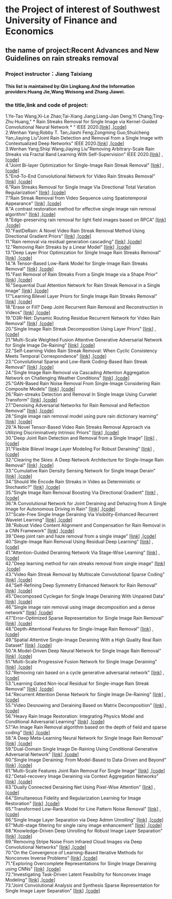 # the Project of interest of Southwest University of Finance and Economics 
## the name of project:Recent Advances and New Guidelines on rain streaks removal
### Project instructor：Jiang Taixiang 
#### This list is maintained by:Qin Lingkang.And the Information providers:Huang Jie,Wang Weisong and Zhang Jiawei.

### the title,link and code of project:
1.Ye-Tao Wang;Xi-Le Zhao;Tai-Xiang Jiang;Liang-Jian Deng;Yi Chang;Ting-Zhu Huang," * Rain Streaks Removal for Single Image via Kernel-Guided Convolutional Neural Network * " IEEE 2020.[[link]](https://ieeexplore.ieee.org/stamp/stamp.jsp?arnumber=9173811) ,[[code]](https://github.com/owuchangyuo/owuchangyuo.github.io/find/2fa2c7121938f1f4a390d510c5febaaf1b264987)</br> 
2.Wenhan Yang;Robby T. Tan;Jiashi Feng;Zongming Guo;Shuicheng Yan;Jiaying Liu"Joint Rain Detection and Removal from a Single Image with Contextualized Deep Networks" IEEE 2020.[[link]](https://ieeexplore.ieee.org/stamp/stamp.jsp?arnumber=8627954) ,[[code]](https://github.com/AlexHex7/alexHex7.github.io/find/1f069a25bb883df6339f59e3bbf92c616c7992d4)</br>
3.Wenhan Yang;Shiqi Wang;Jiaying Liu"Removing Arbitrary-Scale Rain Streaks via Fractal Band Learning With Self-Supervision" IEEE 2020.[[link]](https://ieeexplore.ieee.org/stamp/stamp.jsp?arnumber=9096511) ,[[code]](https://github.com/flyywh/flyywh.github.io/find/710cc0b43693c298ce3551b664a5d6713af3931d)</br>
4."Joint Bi-layer Optimization for Single-Image Rain Streak Removal" [[link]](https://ieeexplore.ieee.org/stamp/stamp.jsp?arnumber=8237538) ,[[code]](https://github.com/Ir1d/ir1d/find/5516895b9baa65ade32484ed073b9b2f5e6a2b53)</br>
5."End-To-End Convolutional Network for Video Rain Streaks Removal" [[link]](https://ieeexplore.ieee.org/stamp/stamp.jsp?arnumber=8803375) ,[[code]](https://github.com/ShirleyGxd/EEVRSR/find/f48b9958a606cc4f331c9b83dc389f714fdabe10)</br>
6."Rain Streaks Removal for Single Image Via Directional Total Variation Regularization" [[link]](https://ieeexplore.ieee.org/stamp/stamp.jsp?arnumber=8803245) ,[[code]](https://github.com/zhaoxile/zhaoxile.github.io/find/34ea79097044da8e64f63fcd1a019db1fa1632ac)</br>
7."Rain Streak Removal from Video Sequence using Spatiotemporal Appearance" [[link]](https://ieeexplore.ieee.org/stamp/stamp.jsp?arnumber=8946080) ,[[code]](https://github.com/ebrach/papertitletrends/find/8ca6383e64bf4eef74cf029774eb736fc9bf2da9)</br>
8."A contrast restoration method for effective single image rain removal algorithm" [[link]](https://ieeexplore.ieee.org/stamp/stamp.jsp?arnumber=8369644) ,[[code]](https://github.com/Ir1d/lowLevelVision/find/5543032c70443b0bd47755959dc44853d379876f)</br>
9."Edge-preserving rain removal for light field images based on RPCA" [[link]](https://ieeexplore.ieee.org/stamp/stamp.jsp?arnumber=8096066) ,[[code]](https://github.com/jchenhkg/jchenhkg.github.io/find/fb40a882f63e0ffaa8691d98842f6d34e3187252)</br>
10."FastDeRain: A Novel Video Rain Streak Removal Method Using Directional Gradient Priors" [[link]](https://ieeexplore.ieee.org/stamp/stamp.jsp?arnumber=8531762) ,[[code]](https://github.com/zhaoxile/FastDeRain_-A-Novel-Video-Rain-Streak-Removal-Method-Using-Directional-Gradient-Priors/find/986d5604b9d456015992c4340a28d317f65b9c91)</br>
11."Rain removal via residual generation cascading" [[link]](https://ieeexplore.ieee.org/stamp/stamp.jsp?arnumber=8305092) ,[[code]](https://github.com/Ir1d/lowLevelVision/find/5543032c70443b0bd47755959dc44853d379876f)</br>
12."Removing Rain Streaks by a Linear Model" [[link]](https://ieeexplore.ieee.org/stamp/stamp.jsp?arnumber=9040604) ,[[code]](https://github.com/chrimerss/RemoteSensingandComputerVision/find/ade86ff4a07f45600597dc9baa4297b94378a5c7)</br>
13."Deep Layer Prior Optimization for Single Image Rain Streaks Removal" [[link]](https://ieeexplore.ieee.org/stamp/stamp.jsp?arnumber=8461892) ,[[code]](https://github.com/chrimerss/RemoteSensingandComputerVision/find/ade86ff4a07f45600597dc9baa4297b94378a5c7)</br>
14."A Tensor-Based Low-Rank Model for Single-Image Rain Streaks Removal" [[link]](https://ieeexplore.ieee.org/stamp/stamp.jsp?arnumber=8744208) ,[[code]](https://github.com/TaiXiangJiang/Rain-streaks-removal/find/ac2298c1cecfbe037a397dcbef4e6b5468db0ebc)</br>
15."Fast Removal of Rain Streaks From a Single Image via a Shape Prior" [[link]](https://ieeexplore.ieee.org/stamp/stamp.jsp?arnumber=8488482) ,[[code]](https://ieeexplore.ieee.org/stamp/stamp.jsp?arnumber=8488482)</br>
16."Sequential Dual Attention Network for Rain Streak Removal in a Single Image" [[link]](https://ieeexplore.ieee.org/stamp/stamp.jsp?arnumber=9206069) ,[[code]](https://github.com/fityanul/SDAN-for-Rain-Removal/find/4f3b48a7d6cdd29c64e3976fdd6948e84d16f5c8)</br>
17."Learning Bilevel Layer Priors for Single Image Rain Streaks Removal" [[link]](https://ieeexplore.ieee.org/stamp/stamp.jsp?arnumber=8586910) ,[[code]](https://github.com/hongwang01/Video-and-Single-Image-Deraining/find/45cc728a19840498a3f3f7e2af1b2ddb40a25d7d)</br>
18."Erase or Fill? Deep Joint Recurrent Rain Removal and Reconstruction in Videos" [[link]](https://ieeexplore.ieee.org/stamp/stamp.jsp?arnumber=8578439) ,[[code]](https://github.com/cvpaperchallenge/CVPR2018_Survey/find/4800c41fb20d8e4bf3997508bd7482251cefe76b)</br>
19."D3R-Net: Dynamic Routing Residue Recurrent Network for Video Rain Removal" [[link]](https://ieeexplore.ieee.org/stamp/stamp.jsp?arnumber=8464098) ,[[code]](https://github.com/nnUyi/DerainZoo/find/5bb4e7366a2666a9986c3ba9c44a09739ce11588)</br>
20."Single Image Rain Streak Decomposition Using Layer Priors" [[link]](https://ieeexplore.ieee.org/stamp/stamp.jsp?arnumber=7934436) ,[[code]](https://github.com/TaiXiangJiang/Rain-streaks-removal/find/ac2298c1cecfbe037a397dcbef4e6b5468db0ebc)</br>
21."Multi-Scale Weighted Fusion Attentive Generative Adversarial Network for Single Image De-Raining" [[link]](https://ieeexplore.ieee.org/stamp/stamp.jsp?arnumber=9047869) ,[[code]](https://github.com/Ir1d/lowLevelVision/find/5543032c70443b0bd47755959dc44853d379876f)</br>
22."Self-Learning Video Rain Streak Removal: When Cyclic Consistency Meets Temporal Correspondence" [[link]](https://ieeexplore.ieee.org/stamp/stamp.jsp?arnumber=9157394) ,[[code]](https://github.com/flyywh/CVPR-2020-Self-Rain-Removal/find/360ec08c07873608703ff5e371b4f80fcf92eb5e)</br>
23."Convolutional Sparse and Low-Rank Coding-Based Rain Streak Removal" [[link]](https://ieeexplore.ieee.org/stamp/stamp.jsp?arnumber=7926728) ,[[code]](https://github.com/York1996OutLook/countWords/find/da1fbba6b2900149ce730e0611e4d15ceb05a5ee)</br>
24."Single Image Rain Removal via Cascading Attention Aggregation Network on Challenging Weather Conditions" [[link]](https://ieeexplore.ieee.org/stamp/stamp.jsp?arnumber=8931602) ,[[code]](https://github.com/wsustcid/Conference_CV_Robotics/find/750efbeb706c7059907082d63c8284d78eb18c25)</br>
25."GAN-Based Rain Noise Removal From Single-Image Considering Rain Composite Models" [[link]](https://ieeexplore.ieee.org/stamp/stamp.jsp?arnumber=9016251) ,[[code]](https://github.com/takuro-matsui/ResDerainGAN/find/9979e436ef19e7f0f724cf9d69ca5fe7c1eaebee)</br>
26."Rain-streaks Detection and Removal In Single Image Using Curvelet Transform" [[link]](https://ieeexplore.ieee.org/stamp/stamp.jsp?arnumber=9035161) ,[[code]](https://github.com/gorlapraveen/The-Learning-Documentation-Project/find/d752e266e55e0458f329b68aebc0234e538c27bf)</br>
27."Denoising Adversarial Networks for Rain Removal and Reflection Removal" [[link]](https://ieeexplore.ieee.org/stamp/stamp.jsp?arnumber=8803225) ,[[code]](https://github.com/Ir1d/lowLevelVision/find/5543032c70443b0bd47755959dc44853d37987)</br>
28."Single image rain removal model using pure rain dictionary learning" [[link]](https://ieeexplore.ieee.org/stamp/stamp.jsp?arnumber=8826742) ,[[code]](https://github.com/MoyangSensei/MoyangSensei.github.io/find/5b9c201d99179d3c41becab3aa82585446628b44)</br>
29."A Novel Tensor-Based Video Rain Streaks Removal Approach via Utilizing Discriminatively Intrinsic Priors" [[link]](https://ieeexplore.ieee.org/stamp/stamp.jsp?arnumber=8099784) ,[[code]](https://github.com/zhaoxile/FastDeRain_-A-Novel-Video-Rain-Streak-Removal-Method-Using-Directional-Gradient-Priors/find/986d5604b9d456015992c4340a28d317f65b9c91)</br>
30."Deep Joint Rain Detection and Removal from a Single Image" [[link]](https://ieeexplore.ieee.org/stamp/stamp.jsp?arnumber=8099666) ,[[code]](https://github.com/AlexHex7/alexHex7.github.io/find/1f069a25bb883df6339f59e3bbf92c616c7992d4)</br>
31."Flexible Bilevel Image Layer Modeling For Robust Deraining" [[link]](https://ieeexplore.ieee.org/stamp/stamp.jsp?arnumber=9102782) ,[[code]](https://github.com/wsustcid/Conference_CV_Robotics/find/750efbeb706c7059907082d63c8284d78eb18c25)</br>
32."Clearing the Skies: A Deep Network Architecture for Single-Image Rain Removal" [[link]](https://ieeexplore.ieee.org/stamp/stamp.jsp?arnumber=7893758) ,[[code]](https://github.com/zhaoxile/zhaoxile.github.io/find/6f69271708d155042722ea93223bdcee9af69dfd)</br>
33."Cumulative Rain Density Sensing Network for Single Image Derain" [[link]](https://ieeexplore.ieee.org/stamp/stamp.jsp?arnumber=9001158) ,[[code]](https://github.com/peylnog/CRDNet/find/a7692bc0a9673390a0ac8da82221ddb34541a967)</br>
34."Should We Encode Rain Streaks in Video as Deterministic or Stochastic?" [[link]](https://ieeexplore.ieee.org/stamp/stamp.jsp?arnumber=8237537) ,[[code]](https://github.com/wwzjer/RainRemoval_ICCV2017/find/671c96fafb3252110723bc00eef53a36b29ef252)</br>
35."Single Image Rain Removal Boosting Via Directional Gradient" [[link]](https://ieeexplore.ieee.org/stamp/stamp.jsp?arnumber=9102800) ,[[code]](https://github.com/nnUyi/DiG-CoM/find/3d1ea029c2c9d254d2c041dbf96c78464d05f64c)</br>
36."A Convolutional Network for Joint Deraining and Dehazing from A Single Image for Autonomous Driving in Rain" [[link]](https://ieeexplore.ieee.org/stamp/stamp.jsp?arnumber=8967644) ,[[code]](https://github.com/Owen-Liuyuxuan/papers_reading_sharing.github.io/find/3800d694ff1fe0370e2ca31a52286a9fe50a1996)</br>
37."Scale-Free Single Image Deraining Via Visibility-Enhanced Recurrent Wavelet Learning" [[link]](https://ieeexplore.ieee.org/stamp/stamp.jsp?arnumber=8610325) ,[[code]](https://github.com/hongwang01/Video-and-Single-Image-Deraining/find/45cc728a19840498a3f3f7e2af1b2ddb40a25d7d)</br>
38."Robust Video Content Alignment and Compensation for Rain Removal in a CNN Framework" [[link]](https://ieeexplore.ieee.org/stamp/stamp.jsp?arnumber=8578756) ,[[code]](https://github.com/cvpaperchallenge/CVPR2018_Survey/find/28893bf8eef250e0f081015d8aaff97d8cbd77cf)</br>
39."Deep joint rain and haze removal from a single image" [[link]](https://ieeexplore.ieee.org/stamp/stamp.jsp?arnumber=8545729) ,[[code]](https://github.com/AlexHex7/alexHex7.github.io/find/1f069a25bb883df6339f59e3bbf92c616c7992d4)</br>
40."Single-Image Rain Removal Using Residual Deep Learning" [[link]](https://ieeexplore.ieee.org/stamp/stamp.jsp?arnumber=8451612) ,[[code]](https://github.com/He-jerry/Thesis-/find/3351b85cdd8adf7f502cbb0672fc1c601d507e38)</br>
41."Attention-Guided Deraining Network Via Stage-Wise Learning" [[link]](https://ieeexplore.ieee.org/stamp/stamp.jsp?arnumber=9053754) ,[[code]](https://github.com/kuihua/kuijiang.github.io/find/144407c438a0d94157bf5e5d06249655a05fe069)</br>
42."Deep learning method for rain streaks removal from single image" [[link]](https://ieeexplore.ieee.org/stamp/stamp.jsp?arnumber=9175124) ,[[code]](https://github.com/York1996OutLook/countWords/find/da1fbba6b2900149ce730e0611e4d15ceb05a5ee)</br>
43."Video Rain Streak Removal by Multiscale Convolutional Sparse Coding" [[link]](https://ieeexplore.ieee.org/stamp/stamp.jsp?arnumber=8578793) ,[[code]](https://github.com/MinghanLi/MS-CSC-Rain-Streak-Removal/find/2c576ab49d864469378024de95868cda9540f341)</br>
44."Self-Refining Deep Symmetry Enhanced Network for Rain Removal" [[link]](https://ieeexplore.ieee.org/stamp/stamp.jsp?arnumber=8803265) ,[[code]](https://github.com/prismformore/SDSEN/find/815d1afcf8091eed4c3b35e8a3d56b28b7f3979d)</br>
45."Decomposed Cyclegan for Single Image Deraining With Unpaired Data" [[link]](https://ieeexplore.ieee.org/stamp/stamp.jsp?arnumber=9053123) ,[[code]](https://github.com/hamsterz0/GAN-Summer2Monsoon/find/f27f101877d462dbcd4ddcd2e9b3db9916a8dfee)</br>
46."Single image rain removal using image decomposition and a dense network" [[link]](https://ieeexplore.ieee.org/stamp/stamp.jsp?arnumber=8657385) ,[[code]](https://github.com/TaiXiangJiang/Rain-streaks-removal/find/ac2298c1cecfbe037a397dcbef4e6b5468db0ebc)</br>
47."Error-Optimized Sparse Representation for Single Image Rain Removal" [[link]](https://ieeexplore.ieee.org/stamp/stamp.jsp?arnumber=7878618) ,[[code]](https://github.com/TaiXiangJiang/FastDeRain/find/e7a75d80d95a4ab034909b006f9c6d3ccb60e6f5)</br>
48."Depth-Attentional Features for Single-Image Rain Removal" [[link]](https://ieeexplore.ieee.org/stamp/stamp.jsp?arnumber=8953954) ,[[code]](https://github.com/xw-hu/DAF-Net/find/2cad3d0907ffc499704683af0f631cff3c357146)</br>
49."Spatial Attentive Single-Image Deraining With a High Quality Real Rain Dataset" [[link]](https://ieeexplore.ieee.org/stamp/stamp.jsp?arnumber=8953571) ,[[code]](https://github.com/xinyangDUT/xinyangDUT.github.io/find/ed64b36529ae2a62faf029f0b7f9865d6ac6d3e9)</br>
50."A Model-Driven Deep Neural Network for Single Image Rain Removal" [[link]](https://ieeexplore.ieee.org/stamp/stamp.jsp?arnumber=9157358) ,[[code]](https://github.com/Owen-Liuyuxuan/papers_reading_sharing.github.io/find/4302f2b8b6c363e59fe8ae85d1f317ec0f569dfd)</br>
51."Multi-Scale Progressive Fusion Network for Single Image Deraining" [[link]](https://ieeexplore.ieee.org/stamp/stamp.jsp?arnumber=9157472) ,[[code]](https://github.com/kuihua/MSPFN/find/master)</br>
52."Removing rain based on a cycle generative adversarial network" [[link]](https://ieeexplore.ieee.org/stamp/stamp.jsp?arnumber=8397790) ,[[code]](https://github.com/chrimerss/RemoteSensingandComputerVision/find/ade86ff4a07f45600597dc9baa4297b94378a5c7)</br>
53."Learning Gated Non-local Residual for Single-image Rain Streak Removal" [[link]](https://ieeexplore.ieee.org/stamp/stamp.jsp?arnumber=9187841) ,[[code]](https://github.com/xw-hu/xw-hu.github.io/find/a57fd48d3dc0bf0d9b00bcde93420c585ea77997)</br>
54."Recurrent Attention Dense Network for Single Image De-Raining" [[link]](https://ieeexplore.ieee.org/stamp/stamp.jsp?arnumber=9119398) ,[[code]](https://github.com/zhenghaoshi/publications-for-dehazing-deRain/find/b19bedb62fe910d7f4326e41038706436843b71b)</br>
55."Video Desnowing and Deraining Based on Matrix Decomposition" [[link]](https://ieeexplore.ieee.org/stamp/stamp.jsp?arnumber=8099786) ,[[code]](https://github.com/chrimerss/RemoteSensingandComputerVision/find/ade86ff4a07f45600597dc9baa4297b94378a5c7)</br>
56."Heavy Rain Image Restoration: Integrating Physics Model and Conditional Adversarial Learning" [[link]](https://ieeexplore.ieee.org/stamp/stamp.jsp?arnumber=8953352) ,[[code]](https://github.com/chrimerss/RemoteSensingandComputerVision/find/ade86ff4a07f45600597dc9baa4297b94378a5c7)</br>
57."An Image Rain Removal algorithm based on the depth of field and sparse coding" [[link]](https://ieeexplore.ieee.org/stamp/stamp.jsp?arnumber=8546149) ,[[code]](https://github.com/bibtex/bibtex.github.io/blob/64cce3f5363f3098bf455658b50f28265893e75e/ICPR-2018-LeiZZXCS.html)</br>
58."A Deep Meta-Learning Neural Network for Single Image Rain Removal" [[link]](https://ieeexplore.ieee.org/stamp/stamp.jsp?arnumber=9263524) ,[[code]](https://github.com/ShaofengZou/CVPR-2020-Paper-Code-Statistics/find/a9edd38333d3352acf6043909484f2e36979dedf)</br>
59."Dual-Domain Single Image De-Raining Using Conditional Generative Adversarial Network" [[link]](https://ieeexplore.ieee.org/stamp/stamp.jsp?arnumber=8803353) ,[[code]](https://github.com/Ir1d/lowLevelVision/find/5543032c70443b0bd47755959dc44853d379876f)</br>
60."Single Image Deraining: From Model-Based to Data-Driven and Beyond" [[link]](https://ieeexplore.ieee.org/stamp/stamp.jsp?arnumber=9096521) ,[[code]](https://github.com/flyywh/flyywh.github.io/blob/0ed0c2e89e7f001a7782fabce4aef83b55291fcd/Single_rain_removal_survey/index.html)</br>
61."Multi-Scale Features Joint Rain Removal For Single Image" [[link]](https://ieeexplore.ieee.org/stamp/stamp.jsp?arnumber=9190848) ,[[code]](https://github.com/chrimerss/RemoteSensingandComputerVision/find/ade86ff4a07f45600597dc9baa4297b94378a5c7)</br>
62."Detail-recovery Image Deraining via Context Aggregation Networks" [[link]](https://ieeexplore.ieee.org/stamp/stamp.jsp?arnumber=9156280) ,[[code]](https://github.com/hualuluu/-Paper-/find/cff6432ff3475f9b4dd63cfab033d70231350abc)</br>
63."Dually Connected Deraining Net Using Pixel-Wise Attention" [[link]](https://ieeexplore.ieee.org/stamp/stamp.jsp?arnumber=8974430) ,[[code]](https://github.com/He-jerry/Thesis-/find/3351b85cdd8adf7f502cbb0672fc1c601d507e38)</br>
64."Simultaneous Fidelity and Regularization Learning for Image Restoration" [[link]](https://ieeexplore.ieee.org/stamp/stamp.jsp?arnumber=8753511) ,[[code]](https://github.com/csdwren/sfarl/find/af60637c3f75174c6f9ce0b26dd2c7fca0820aa0)</br>
65."Transformed Low-Rank Model for Line Pattern Noise Removal" [[link]](https://ieeexplore.ieee.org/stamp/stamp.jsp?arnumber=8237453) ,[[code]](https://github.com/owuchangyuo/owuchangyuo.github.io/find/af86e3e89741ce75a2446524a46418af158b3ac9)</br>
66."Single Image Layer Separation via Deep Admm Unrolling" [[link]](https://ieeexplore.ieee.org/stamp/stamp.jsp?arnumber=8486511) ,[[code]](https://github.com/YoungJinJung/ASPIPA2020/find/bed4a8e502c5738a55e352549eac595fddb8409d)</br>
67."Multi-stage filtering for single rainy image enhancement" [[link]](https://ieeexplore.ieee.org/stamp/stamp.jsp?arnumber=8467483) ,[[code]](https://github.com/Ir1d/lowLevelVision/find/5543032c70443b0bd47755959dc44853d37987)</br>
68."Knowledge-Driven Deep Unrolling for Robust Image Layer Separation" [[link]](https://ieeexplore.ieee.org/stamp/stamp.jsp?arnumber=8760253) ,[[code]](https://github.com/hongwang01/Video-and-Single-Image-Deraining/find/45cc728a19840498a3f3f7e2af1b2ddb40a25d7d)</br>
69."Removing Stripe Noise From Infrared Cloud Images via Deep Convolutional Networks" [[link]](https://ieeexplore.ieee.org/stamp/stamp.jsp?arnumber=8419235) ,[[code]](https://github.com/zhuangpeixian/Peixian-Zhuang/find/c6cb011db7dab1aa850180a83d28168d0cc8d4c9)</br>
70."On the Convergence of Learning-Based Iterative Methods for Nonconvex Inverse Problems" [[link]](https://ieeexplore.ieee.org/stamp/stamp.jsp?arnumber=8727950) ,[[code]](https://github.com/ZERO-Lab-PKU/ZERO-Lab-PKU.github.io/blob/85d106ebfd4c7b7985e68a5802cb3241abbf0025/publication/helingshen/tpami19_on_the_convergence_of_learning-based_iterative_methods_for_nonconvex_inverse_problems/index.html)</br>
71."Exploring Overcomplete Representations for Single Image Deraining using CNNs" [[link]](https://ieeexplore.ieee.org/stamp/stamp.jsp?arnumber=9264746) ,[[code]](https://github.com/jeya-maria-jose/Derain_OUCD_Net/find/f0ee4442d6e7a1d8608ebecb6bcc36a1fa41ec29)</br>
72."Investigating Task-Driven Latent Feasibility for Nonconvex Image Modeling" [[link]](https://ieeexplore.ieee.org/stamp/stamp.jsp?arnumber=9130072) ,[[code]](https://github.com/tt6746690/cv_project/blob/56c6708a7219e73fe9aaa12bdde5606eb83134e7/writeup/inverse_problem.bib)</br>
73."Joint Convolutional Analysis and Synthesis Sparse Representation for Single Image Layer Separation" [[link]](https://ieeexplore.ieee.org/stamp/stamp.jsp?arnumber=8237451) ,[[code]](https://github.com/TaiXiangJiang/FastDeRain/find/e7a75d80d95a4ab034909b006f9c6d3ccb60e6f5)</br>

